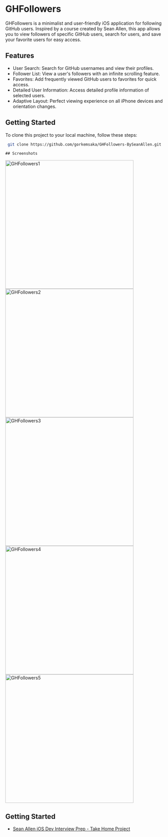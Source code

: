 
# GHFollowers

GHFollowers is a minimalist and user-friendly iOS application for following GitHub users. Inspired by a course created by Sean Allen, this app allows you to view followers of specific GitHub users, search for users, and save your favorite users for easy access.

## Features
- User Search: Search for GitHub usernames and view their profiles.
- Follower List: View a user's followers with an infinite scrolling feature.
- Favorites: Add frequently viewed GitHub users to favorites for quick access.
- Detailed User Information: Access detailed profile information of selected users.
- Adaptive Layout: Perfect viewing experience on all iPhone devices and orientation changes.




## Getting Started

To clone this project to your local machine, follow these steps:

```bash
 git clone https://github.com/gorkemsaka/GHFollowers-BySeanAllen.git

```
    ## Screenshots

<img src="https://github.com/gorkemsaka/GHFollowers-BySeanAllen/assets/83422730/f4dfad94-09bb-446b-9546-050435cf7ea5" width="400" alt="GHFollowers1">
<img src="https://github.com/gorkemsaka/GHFollowers-BySeanAllen/assets/83422730/7a6bf086-7249-4b7f-b11a-05083f389a1e" width="400" alt="GHFollowers2">
<img src="https://github.com/gorkemsaka/GHFollowers-BySeanAllen/assets/83422730/b4a28d87-9564-4677-874b-dce0e3a8140b" width="400" alt="GHFollowers3">
<img src="https://github.com/gorkemsaka/GHFollowers-BySeanAllen/assets/83422730/f0419290-c40c-4f4b-895b-b124a46d7fea" width="400" alt="GHFollowers4">
<img src="https://github.com/gorkemsaka/GHFollowers-BySeanAllen/assets/83422730/7fba0a27-3a67-4edb-89d8-5f7380dfdac6" width="400" alt="GHFollowers5">

## Getting Started

 - [Sean Allen iOS Dev Interview Prep - Take Home Project](https://awesomeopensource.com/project/elangosundar/awesome-README-templates)
